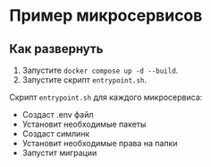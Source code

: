 # Пример микросервисов

## Как развернуть
1. Запустите `docker compose up -d --build`.
2. Запустите скрипт `entrypoint.sh`.

Скрипт `entrypoint.sh` для каждого микросервиса:
- Создаст .env файл
- Установит необходимые пакеты
- Создаст симлинк
- Установит необходимые права на папки
- Запустит миграции
